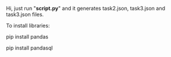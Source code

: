 Hi, 
just run "**script.py**" and it generates task2.json, task3.json and task3.json files.

To install libraries:
  
  pip install pandas

  pip install pandasql
